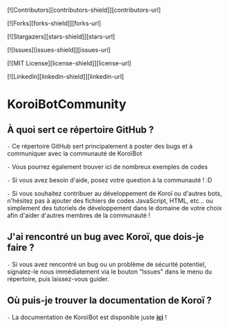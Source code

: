 [![Contributors][contributors-shield]][contributors-url]

[![Forks][forks-shield]][forks-url]

[![Stargazers][stars-shield]][stars-url]

[![Issues][issues-shield]][issues-url]

[![MIT License][license-shield]][license-url]

[![LinkedIn][linkedin-shield]][linkedin-url]



# KoroiBotCommunity



## À quoi sert ce répertoire GitHub ?



`-` Ce répertoire GitHub sert principalement à poster des bugs et à communiquer avec la communauté de KoroïBot



`-` Vous pourrez également trouver ici de nombreux exemples de codes



`-` Si vous avez besoin d'aide, posez votre question à la communauté ! :D



`-` Si vous souhaitez contribuer au développement de Koroï ou d'autres bots, n'hésitez pas à ajouter des fichiers de codes JavaScript, HTML, etc... ou simplement des tutoriels de développement dans le domaine de votre choix afin d'aider d'autres membres de la communauté !





## J'ai rencontré un bug avec Koroï, que dois-je faire ?



`-` Si vous avez rencontré un bug ou un problème de sécurité potentiel, signalez-le nous immédiatement via le bouton "Issues" dans le menu du répertoire, puis laissez-vous guider.



## Où puis-je trouver la documentation de Koroï ?



`-` La documentation de KoroïBot est disponible juste **[ici](https://nyfos.gitbook.io/koroibot/)** !
